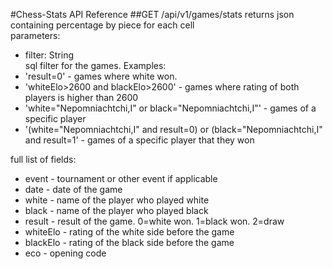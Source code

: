 #Chess-Stats API Reference
##GET /api/v1/games/stats
returns json containing percentage by piece for each cell  
parameters:  
- filter: String  
sql filter for the games. Examples:
- 'result=0' - games where white won.
- 'whiteElo>2600 and blackElo>2600' - games where rating of both players is higher than 2600
- 'white="Nepomniachtchi,I" or black="Nepomniachtchi,I"' - games of a specific player
- '(white="Nepomniachtchi,I" and result=0) or (black="Nepomniachtchi,I" and result=1' - games of a specific player that they won


full list of fields:
- event - tournament or other event if applicable 
- date - date of the game
- white - name of the player who played white
- black - name of the player who played black
- result - result of the game. 0=white won. 1=black won. 2=draw
- whiteElo - rating of the white side before the game
- blackElo - rating of the black side before the game 
- eco - opening code